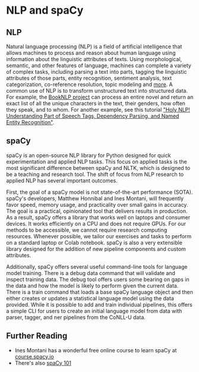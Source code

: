 NLP and spaCy
=======================

## NLP

Natural language processing (NLP) is a field of artificial intelligence that allows machines to process and reason about human language using information about the linguistic attributes of texts. Using morphological, semantic, and other features of language, machines can complete a variety of complex tasks, including parsing a text into parts, tagging the linguistic attributes of those parts, entity recognition, sentiment analysis, text categorization, co-reference resolution, topic modeling and [more](https://medium.com/@miranthaj/25-nlp-tasks-at-a-glance-52e3fdff32e2). A common use of NLP is to transform unstructured text into structured data.  For example, the [BookNLP project](https://github.com/dbamman/book-nlp) can process an entire novel and return an exact list of all the unique characters in the text, their genders, how often they speak, and to whom. For another example, see this tutorial ["Holy NLP! Understanding Part of Speech Tags, Dependency Parsing, and Named Entity Recognition"](https://pmbaumgartner.github.io/blog/holy-nlp/).     

## spaCy 

spaCy is an open-source NLP library for Python designed for quick experimentation and applied NLP tasks.  This focus on applied tasks is the most significant difference between spaCy and NLTK, which is designed to be a teaching and research tool. The shift of focus from NLP research to applied NLP has several important outcomes.  

First, the goal of a spaCy model is not state-of-the-art performance (SOTA). spaCy's developers, Matthew Honnibal and Ines Montani, will frequently favor speed, memory usage, and practicality over small gains in accuracy. The goal is a practical, opinionated tool that delivers results in production.  As a result, spaCy offers a library that works well on laptops and consumer devices. It works efficiently on a CPU and does not require GPUs. For our methods to be accessible, we cannot require research computing resources. Whenever possible, we tailor our exercises and tasks to perform on a standard laptop or Colab notebook.  spaCy is also a very extensible library designed for the addition of new pipeline components and custom attributes.  

Additionally, spaCy offers several useful command-line tools for language model training. There is a debug data command that will validate and inspect training data.  The debug tool offers users some bearing on gaps in the data and how the model is likely to perform given the current data. There is a train command that loads a base spaCy language object and then either creates or updates a statistical language model using the data provided.  While it is possible to add and train individual pipelines, this offers a simple CLI for users to create an initial language model from data with parser, tagger, and ner pipelines from the CoNLL-U data.  

##  Further Reading

- Ines Montani has a wonderful free online course to learn spaCy at [course.spacy.io](https://course.spacy.io)
- There's also [spaCy 101](https://spacy.io/usage/spacy-101)

